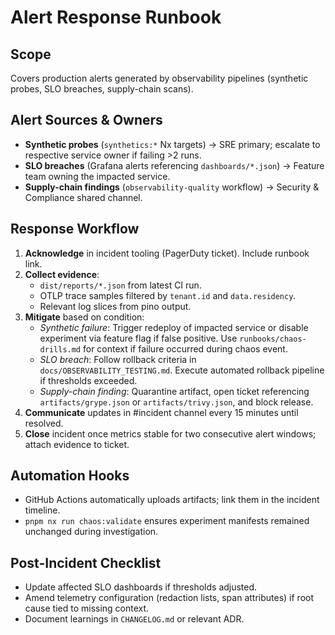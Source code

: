 # Alert Response Runbook

## Scope
Covers production alerts generated by observability pipelines (synthetic probes, SLO breaches, supply-chain scans).

## Alert Sources & Owners
- **Synthetic probes** (`synthetics:*` Nx targets) → SRE primary; escalate to respective service owner if failing >2 runs.
- **SLO breaches** (Grafana alerts referencing `dashboards/*.json`) → Feature team owning the impacted service.
- **Supply-chain findings** (`observability-quality` workflow) → Security & Compliance shared channel.

## Response Workflow
1. **Acknowledge** in incident tooling (PagerDuty ticket). Include runbook link.
2. **Collect evidence**:
   - `dist/reports/*.json` from latest CI run.
   - OTLP trace samples filtered by `tenant.id` and `data.residency`.
   - Relevant log slices from pino output.
3. **Mitigate** based on condition:
   - *Synthetic failure*: Trigger redeploy of impacted service or disable experiment via feature flag if false positive. Use `runbooks/chaos-drills.md` for context if failure occurred during chaos event.
   - *SLO breach*: Follow rollback criteria in `docs/OBSERVABILITY_TESTING.md`. Execute automated rollback pipeline if thresholds exceeded.
   - *Supply-chain finding*: Quarantine artifact, open ticket referencing `artifacts/grype.json` or `artifacts/trivy.json`, and block release.
4. **Communicate** updates in #incident channel every 15 minutes until resolved.
5. **Close** incident once metrics stable for two consecutive alert windows; attach evidence to ticket.

## Automation Hooks
- GitHub Actions automatically uploads artifacts; link them in the incident timeline.
- `pnpm nx run chaos:validate` ensures experiment manifests remained unchanged during investigation.

## Post-Incident Checklist
- Update affected SLO dashboards if thresholds adjusted.
- Amend telemetry configuration (redaction lists, span attributes) if root cause tied to missing context.
- Document learnings in `CHANGELOG.md` or relevant ADR.
